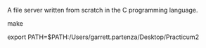 A file server written from scratch in the C programming language.


make

export PATH=$PATH:/Users/garrett.partenza/Desktop/Practicum2